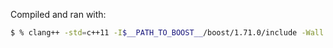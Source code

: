Compiled and ran with:

```bash
$ % clang++ -std=c++11 -I$__PATH_TO_BOOST__/boost/1.71.0/include -Wall main.cpp && ./a.out
```